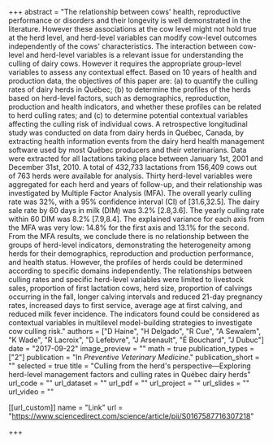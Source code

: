 +++
abstract = "The relationship between cows' health, reproductive performance or disorders and their longevity is well demonstrated in the literature. However these associations at the cow level might not hold true at the herd level, and herd-level variables can modify cow-level outcomes independently of the cows' characteristics. The interaction between cow-level and herd-level variables is a relevant issue for understanding the culling of dairy cows. However it requires the appropriate group-level variables to assess any contextual effect. Based on 10 years of health and production data, the objectives of this paper are: (a) to quantify the culling rates of dairy herds in Québec; (b) to determine the profiles of the herds based on herd-level factors, such as demographics, reproduction, production and health indicators, and whether these profiles can be related to herd culling rates; and (c) to determine potential contextual variables affecting the culling risk of individual cows. A retrospective longitudinal study was conducted on data from dairy herds in Québec, Canada, by extracting health information events from the dairy herd health management software used by most Québec producers and their veterinarians. Data were extracted for all lactations taking place between January 1st, 2001 and December 31st, 2010. A total of 432,733 lactations from 156,409 cows out of 763 herds were available for analysis. Thirty herd-level variables were aggregated for each herd and years of follow-up, and their relationship was investigated by Multiple Factor Analysis (MFA). The overall yearly culling rate was 32%, with a 95% confidence interval (CI) of [31.6,32.5]. The dairy sale rate by 60 days in milk (DIM) was 3.2% [2.8,3.6]. The yearly culling rate within 60 DIM was 8.2% [7.9,8.4]. The explained variance for each axis from the MFA was very low: 14.8% for the first axis and 13.1% for the second. From the MFA results, we conclude there is no relationship between the groups of herd-level indicators, demonstrating the heterogeneity among herds for their demographics, reproduction and production performance, and health status. However, the profiles of herds could be determined according to specific domains independently. The relationships between culling rates and specific herd-level variables were limited to livestock sales, proportion of first lactation cows, herd size, proportion of calvings occurring in the fall, longer calving intervals and reduced 21-day pregnancy rates, increased days to first service, average age at first calving, and reduced milk fever incidence. The indicators found could be considered as contextual variables in multilevel model-building strategies to investigate cow culling risk."
authors = ["D Haine", "H Delgado", "R Cue", "A Sewalem", "K Wade", "R Lacroix", "D Lefebvre", "J Arsenault", "É Bouchard", "J Dubuc"]
date = "2017-09-22"
image_preview = ""
math = true
publication_types = ["2"]
publication = "In *Preventive Veterinary Medicine*."
publication_short = ""
selected = true
title = "Culling from the herd's perspective—Exploring herd-level management factors and culling rates in Québec dairy herds"
url_code = ""
url_dataset = ""
url_pdf = ""
url_project = ""
url_slides = ""
url_video = ""

[[url_custom]]
name = "Link"
url = "https://www.sciencedirect.com/science/article/pii/S0167587716307218"

+++

